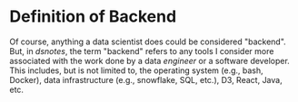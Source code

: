 # Definition of Backend

Of course, anything a data scientist does could be considered "backend". But, in *dsnotes*, the term "backend" refers to any tools I consider more associated with the work done by a data *engineer* or a software developer. This includes, but is not limited to, the operating system (e.g., bash, Docker), data infrastructure (e.g., snowflake, SQL, etc.), D3, React, Java, etc.